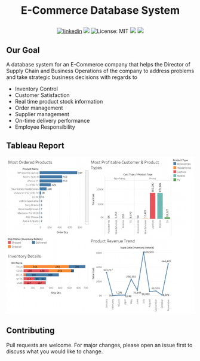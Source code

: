 # <p align="center">E-Commerce Database System</p>
<p align="center"> 
<a href="https://www.linkedin.com/in/roy-ashish">
<img alt="linkedin" src="https://img.shields.io/badge/-Ashish Roy-blue?style=flat&logo=Linkedin&logoColor=white&link=https://www.linkedin.com/in/roy-ashish"></a>
<img src="https://img.shields.io/badge/Version-1.0.0-blue" />
<img alt="License: MIT" src="https://img.shields.io/badge/License-MIT-yellow.svg" target="_blank" />
<img src="https://img.shields.io/badge/T--SQL-90%25-red?style=flat&logo=microsoftsqlserver&logoColor=white">
<img src="https://img.shields.io/badge/Tableau-10%25-blueviolet?style=flat&logo=tableau&logoColor=white">
</p>

## Our Goal

A database system for an E-Commerce company that helps the Director of Supply Chain and Business Operations of the company to address problems and take strategic business decisions with regards to

<ul>
  <li>Inventory Control</li>
  <li>Customer Satisfaction</li>
  <li>Real time product stock information</li>
  <li>Order management</li>
  <li>Supplier management</li>
  <li>On-time delivery performance</li>
  <li>Employee Responsibility</li>
</ul>

## Tableau Report

<img src="https://github.com/royashishneu/E-Commerce_Database_System/blob/main/Screen%20Shot%202022-02-10%20at%204.14.02%20PM.png">
 
## Contributing
Pull requests are welcome. For major changes, please open an issue first to discuss what you would like to change.
